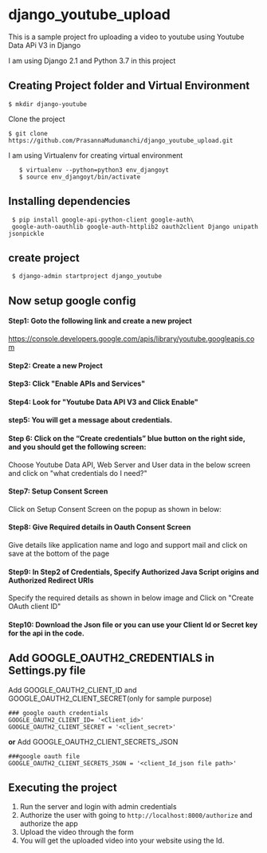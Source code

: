 # django_youtube_upload

 This is a sample project fro uploading a video to youtube using Youtube Data APi V3 in Django

 I am using Django 2.1 and Python 3.7 in this project

 ## Creating Project folder and Virtual Environment
 ```
 $ mkdir django-youtube
 ```
 Clone the project
 ```
 $ git clone https://github.com/PrasannaMudumanchi/django_youtube_upload.git
 ```
 I am using Virtualenv for creating virtual environment
```
   $ virtualenv --python=python3 env_djangoyt
   $ source env_djangoyt/bin/activate
```
## Installing dependencies
```
 $ pip install google-api-python-client google-auth\
 google-auth-oauthlib google-auth-httplib2 oauth2client Django unipath jsonpickle
```
## create project
```
 $ django-admin startproject django_youtube
```
## Now setup google config

#### Step1: Goto the following link and create a new project 
https://console.developers.google.com/apis/library/youtube.googleapis.com

#### Step2: Create a new Project

#### Step3: Click "Enable APIs and Services"

#### Step4: Look for "Youtube Data API V3 and Click Enable"

#### step5: You will get a message about credentials.


#### Step 6: Click on the “Create credentials” blue button on the right side, and you should get the following screen:
Choose Youtube Data API, Web Server and User data in the below screen and click on "what credentials do I need?"

#### Step7: Setup Consent Screen
Click on Setup Consent Screen on the popup as shown in below:

#### Step8: Give Required details in Oauth Consent Screen
Give details like application name and logo and support mail and click on save at the bottom of the page

#### Step9: In Step2 of Credentials, Specify Authorized Java Script origins and Authorized Redirect URIs
Specify the required details as shown in below image and Click on "Create OAuth client ID"

####  Step10: Download the Json file or you can use your Client Id or Secret key for the api in the code.

## Add GOOGLE_OAUTH2_CREDENTIALS in Settings.py file
Add GOOGLE_OAUTH2_CLIENT_ID and GOOGLE_OAUTH2_CLIENT_SECRET(only for sample purpose)
```
### google oauth credentials
GOOGLE_OAUTH2_CLIENT_ID= '<Client_id>'
GOOGLE_OAUTH2_CLIENT_SECRET = '<client_secret>'
```
**or** Add GOOGLE_OAUTH2_CLIENT_SECRETS_JSON
```
###google oauth file
GOOGLE_OAUTH2_CLIENT_SECRETS_JSON = '<client_Id_json file path>'
```
## Executing the project
1. Run the server and login with admin credentials
2. Authorize the user with going to `http://localhost:8000/authorize` and authorize the app
3. Upload the video through the form
4. You will get the uploaded video into your website using the Id.


